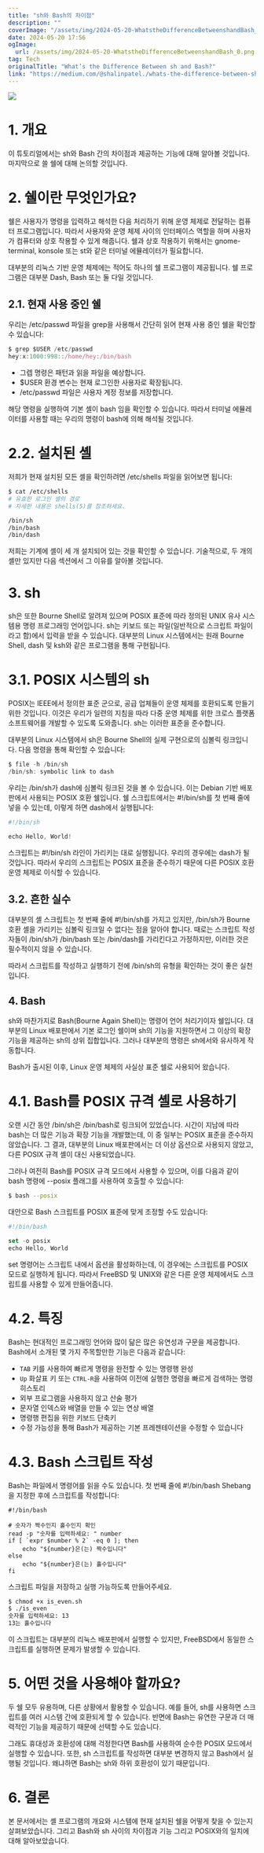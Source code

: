 ```yaml
---
title: "sh와 Bash의 차이점"
description: ""
coverImage: "/assets/img/2024-05-20-WhatstheDifferenceBetweenshandBash_0.png"
date: 2024-05-20 17:56
ogImage:
  url: /assets/img/2024-05-20-WhatstheDifferenceBetweenshandBash_0.png
tag: Tech
originalTitle: "What’s the Difference Between sh and Bash?"
link: "https://medium.com/@shalinpatel./whats-the-difference-between-sh-and-bash-f8fa6b2cd9f0"
---
```


<img src="/assets/img/2024-05-20-WhatstheDifferenceBetweenshandBash_0.png" />

# 1. 개요

이 튜토리얼에서는 sh와 Bash 간의 차이점과 제공하는 기능에 대해 알아볼 것입니다. 마지막으로 쓸 쉘에 대해 논의할 것입니다.

# 2. 쉘이란 무엇인가요?

<div class="content-ad"></div>

쉘은 사용자가 명령을 입력하고 해석한 다음 처리하기 위해 운영 체제로 전달하는 컴퓨터 프로그램입니다. 따라서 사용자와 운영 체제 사이의 인터페이스 역할을 하며 사용자가 컴퓨터와 상호 작용할 수 있게 해줍니다. 쉘과 상호 작용하기 위해서는 gnome-terminal, konsole 또는 st와 같은 터미널 에뮬레이터가 필요합니다.

대부분의 리눅스 기반 운영 체제에는 적어도 하나의 쉘 프로그램이 제공됩니다. 쉘 프로그램은 대부분 Dash, Bash 또는 둘 다일 것입니다.

## 2.1. 현재 사용 중인 쉘

우리는 /etc/passwd 파일을 grep을 사용해서 간단히 읽어 현재 사용 중인 쉘을 확인할 수 있습니다:

<div class="content-ad"></div>

```js
$ grep $USER /etc/passwd
hey:x:1000:998::/home/hey:/bin/bash
```

- 그렙 명령은 패턴과 읽을 파일을 예상합니다.
- $USER 환경 변수는 현재 로그인한 사용자로 확장됩니다.
- /etc/passwd 파일은 사용자 계정 정보를 저장합니다.

해당 명령을 실행하여 기본 셸이 bash 임을 확인할 수 있습니다. 따라서 터미널 에뮬레이터를 사용할 때는 우리의 명령이 bash에 의해 해석될 것입니다.

# 2.2. 설치된 셸

<div class="content-ad"></div>

저희가 현재 설치된 모든 셸을 확인하려면 /etc/shells 파일을 읽어보면 됩니다:

```bash
$ cat /etc/shells
# 유효한 로그인 셸의 경로
# 자세한 내용은 shells(5)를 참조하세요.
```

```bash
/bin/sh
/bin/bash
/bin/dash
```

저희는 기계에 셸이 세 개 설치되어 있는 것을 확인할 수 있습니다. 기술적으로, 두 개의 셸만 있지만 다음 섹션에서 그 이유를 알아볼 것입니다.

<div class="content-ad"></div>

# 3. sh

sh은 또한 Bourne Shell로 알려져 있으며 POSIX 표준에 따라 정의된 UNIX 유사 시스템용 명령 프로그래밍 언어입니다. sh는 키보드 또는 파일(일반적으로 스크립트 파일이라고 함)에서 입력을 받을 수 있습니다. 대부분의 Linux 시스템에서는 원래 Bourne Shell, dash 및 ksh와 같은 프로그램을 통해 구현됩니다.

# 3.1. POSIX 시스템의 sh

POSIX는 IEEE에서 정의한 표준 군으로, 공급 업체들이 운영 체제를 호환되도록 만들기 위한 것입니다. 이것은 우리가 일련의 지침을 따라 다중 운영 체제를 위한 크로스 플랫폼 소프트웨어를 개발할 수 있도록 도와줍니다. sh는 이러한 표준을 준수합니다.

<div class="content-ad"></div>

대부분의 Linux 시스템에서 sh은 Bourne Shell의 실제 구현으로의 심볼릭 링크입니다. 다음 명령을 통해 확인할 수 있습니다:

```js
$ file -h /bin/sh
/bin/sh: symbolic link to dash
```

우리는 /bin/sh가 dash에 심볼릭 링크된 것을 볼 수 있습니다. 이는 Debian 기반 배포판에서 사용되는 POSIX 호환 쉘입니다. 쉘 스크립트에서는 #!/bin/sh를 첫 번째 줄에 넣을 수 있는데, 이렇게 하면 dash에서 실행됩니다:

```js
#!/bin/sh
```

<div class="content-ad"></div>

```js
echo Hello, World!
```

스크립트는 #!/bin/sh 라인이 가리키는 대로 실행됩니다. 우리의 경우에는 dash가 될 것입니다. 따라서 우리의 스크립트는 POSIX 표준을 준수하기 때문에 다른 POSIX 호환 운영 체제로 이식할 수 있습니다.

## 3.2. 흔한 실수

대부분의 셸 스크립트는 첫 번째 줄에 #!/bin/sh를 가지고 있지만, /bin/sh가 Bourne 호환 셸을 가리키는 심볼릭 링크일 수 없다는 점을 알아야 합니다. 때로는 스크립트 작성자들이 /bin/sh가 /bin/bash 또는 /bin/dash를 가리킨다고 가정하지만, 이러한 것은 필수적이지 않을 수 있습니다.

<div class="content-ad"></div>

따라서 스크립트를 작성하고 실행하기 전에 /bin/sh의 유형을 확인하는 것이 좋은 실천입니다.

## 4. Bash

sh와 마찬가지로 Bash(Bourne Again Shell)는 명령어 언어 처리기이자 쉘입니다. 대부분의 Linux 배포판에서 기본 로그인 쉘이며 sh의 기능을 지원하면서 그 이상의 확장 기능을 제공하는 sh의 상위 집합입니다. 그러나 대부분의 명령은 sh에서와 유사하게 작동합니다.

Bash가 출시된 이후, Linux 운영 체제의 사실상 표준 쉘로 사용되어 왔습니다.

<div class="content-ad"></div>

# 4.1. Bash를 POSIX 규격 셸로 사용하기

오랜 시간 동안 /bin/sh은 /bin/bash로 링크되어 있었습니다. 시간이 지남에 따라 bash는 더 많은 기능과 확장 기능을 개발했는데, 이 중 일부는 POSIX 표준을 준수하지 않았습니다. 그 결과, 대부분의 Linux 배포판에서는 더 이상 옵션으로 사용되지 않았고, 다른 POSIX 규격 셸이 대신 사용되었습니다.

그러나 여전히 Bash를 POSIX 규격 모드에서 사용할 수 있으며, 이를 다음과 같이 bash 명령에 --posix 플래그를 사용하여 호출할 수 있습니다:

```bash
$ bash --posix
```

<div class="content-ad"></div>

대안으로 Bash 스크립트를 POSIX 표준에 맞게 조정할 수도 있습니다:

```js
#!/bin/bash
```

```js
set -o posix
echo Hello, World
```

set 명령어는 스크립트 내에서 옵션을 활성화하는데, 이 경우에는 스크립트를 POSIX 모드로 실행하게 됩니다. 따라서 FreeBSD 및 UNIX와 같은 다른 운영 체제에서도 스크립트를 사용할 수 있게 만들어줍니다.

<div class="content-ad"></div>

# 4.2. 특징

Bash는 현대적인 프로그래밍 언어와 많이 닮은 많은 유연성과 구문을 제공합니다. Bash에서 소개된 몇 가지 주목할만한 기능은 다음과 같습니다:

- `TAB` 키를 사용하여 빠르게 명령을 완전할 수 있는 명령행 완성
- `Up` 화살표 키 또는 `CTRL-R`을 사용하여 이전에 실행한 명령을 빠르게 검색하는 명령 히스토리
- 외부 프로그램을 사용하지 않고 산술 평가
- 문자열 인덱스와 배열을 만들 수 있는 연상 배열
- 명령행 편집을 위한 키보드 단축키
- 수정 가능성을 통해 Bash가 제공하는 기본 프레젠테이션을 수정할 수 있습니다

# 4.3. Bash 스크립트 작성

<div class="content-ad"></div>

Bash는 파일에서 명령어를 읽을 수도 있습니다. 첫 번째 줄에 #!/bin/bash Shebang을 지정한 후에 스크립트를 작성합니다:

```shell
#!/bin/bash
```

```shell
# 숫자가 짝수인지 홀수인지 확인
read -p "숫자를 입력하세요: " number
if [ `expr $number % 2` -eq 0 ]; then
    echo "${number}은(는) 짝수입니다"
else
    echo "${number}은(는) 홀수입니다"
fi
```

스크립트 파일을 저장하고 실행 가능하도록 만들어주세요.

<div class="content-ad"></div>

```sh
$ chmod +x is_even.sh
$ ./is_even
숫자를 입력하세요: 13
13는 홀수입니다
```

이 스크립트는 대부분의 리눅스 배포판에서 실행할 수 있지만, FreeBSD에서 동일한 스크립트를 실행하면 문제가 발생할 수 있습니다.

# 5. 어떤 것을 사용해야 할까요?

두 쉘 모두 유용하며, 다른 상황에서 활용할 수 있습니다. 예를 들어, sh를 사용하면 스크립트를 여러 시스템 간에 호환되게 할 수 있습니다. 반면에 Bash는 유연한 구문과 더 매력적인 기능을 제공하기 때문에 선택할 수도 있습니다.

<div class="content-ad"></div>

그래도 휴대성과 호환성에 대해 걱정한다면 Bash를 사용하여 순수한 POSIX 모드에서 실행할 수 있습니다. 또한, sh 스크립트를 작성하면 대부분 변경하지 않고 Bash에서 실행될 것입니다. 왜냐하면 Bash는 sh와 하위 호환성이 있기 때문입니다.

# 6. 결론

본 문서에서는 셸 프로그램의 개요와 시스템에 현재 설치된 쉘을 어떻게 찾을 수 있는지 살펴보았습니다. 그리고 Bash와 sh 사이의 차이점과 기능 그리고 POSIX와의 일치에 대해 알아보았습니다.
